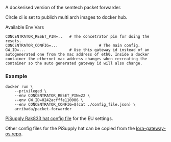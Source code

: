 A dockerised version of the semtech packet forwarder.

Circle ci is set to publich multi arch images to docker hub.

Available Env Vars

```
CONCENTRATOR_RESET_PIN=..   # The concetrator pin for doing the resets.
CONCENTRATOR_CONFIG=...                  # The main config.
GW_ID=...                   # Use this gateway id instead of an autogenerated one from the mac address of eth0. Inside a docker container the ethernet mac address changes when recreating the container so the auto generated gateway id will also change. 
```

### Example
```
docker run \
    --privileged \
    --env CONCENTRATOR_RESET_PIN=22 \
    --env GW_ID=0242acfffe110006 \
    --env CONCENTRATOR_CONFIG=$(cat ./config_file.json) \
    arribada/packet-forwarder
```

[PiSupply Rak833 hat config file](https://github.com/brocaar/lora-gateway-os/blob/v3.0.0test2/layers/targets/meta-raspberrypi/recipes-lora/lora-packet-forwarder/lora-packet-forwarder/pislora/global_conf.eu868.json) for the EU settings.<br/>

Other config files for the PiSupply hat can be copied from the [lora-gateway-os repo](https://github.com/brocaar/lora-gateway-os/tree/v3.0.0test2/layers/targets/meta-raspberrypi/recipes-lora/lora-packet-forwarder/lora-packet-forwarder/pislora).